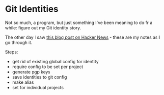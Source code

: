 # Git Identities

Not so much, a program, but just something I've been meaning to do fr a while:
figure out my Git identity story.

The other day I saw [this blog post on Hacker
News](https://www.micah.soy/posts/setting-up-git-identities/) - these are my
notes as I go through it.


Steps:
- get rid of existing global config for identity
- require config to be set per project
- generate pgp keys
- save identities to git config
- make alias
- set for individual projects
